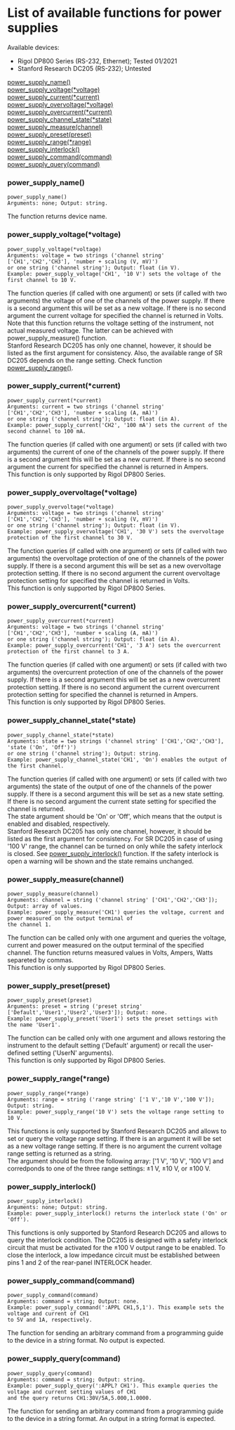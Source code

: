 # List of available functions for power supplies

Available devices:
- Rigol DP800 Series (RS-232, Ethernet); Tested 01/2021
- Stanford Research DC205 (RS-232); Untested

[power_supply_name()](#power_supply_name)<br/>
[power_supply_voltage(*voltage)](#power_supply_voltagevoltage)<br/>
[power_supply_current(*current)](#power_supply_currentcurrent)<br/>
[power_supply_overvoltage(*voltage)](#power_supply_overvoltagevoltage)<br/>
[power_supply_overcurrent(*current)](#power_supply_overcurrentcurrent)<br/>
[power_supply_channel_state(*state)](#power_supply_channel_statestate)<br/>
[power_supply_measure(channel)](#power_supply_measurechannel)<br/>
[power_supply_preset(preset)](#power_supply_presetpreset)<br/>
[power_supply_range(*range)](#power_supply_rangerange)<br/>
[power_supply_interlock()](#power_supply_interlock)<br/>
[power_supply_command(command)](#power_supply_commandcommand)<br/>
[power_supply_query(command)](#power_supply_querycommand)<br/>

### power_supply_name()
```python3
power_supply_name()
Arguments: none; Output: string.
```
The function returns device name.
### power_supply_voltage(*voltage)
```python3
power_supply_voltage(*voltage)
Arguments: voltage = two strings ('channel string' ['CH1','CH2','CH3'], 'number + scaling (V, mV)')
or one string ('channel string'); Output: float (in V).
Example: power_supply_voltage('CH1', '10 V') sets the voltage of the first channel to 10 V.
```
The function queries (if called with one argument) or sets (if called with two arguments) the voltage of one of the channels of the power supply. If there is a second argument this will be set as a new voltage. If there is no second argument the current voltage for specified the channel is returned in Volts.<br/>
Note that this function returns the voltage setting of the instrument, not actual measured voltage. The latter can be achieved with power_supply_measure() function.<br/>
Stanford Research DC205 has only one channel, however, it should be listed as the first argument for consistency. Also, the available range of SR DC205 depends on the range setting. Check function [power_supply_range()](#power_supply_rangerange).
### power_supply_current(*current)
```python3
power_supply_current(*current)
Arguments: current = two strings ('channel string' ['CH1','CH2','CH3'], 'number + scaling (A, mA)')
or one string ('channel string'); Output: float (in A).
Example: power_supply_current('CH2', '100 mA') sets the current of the second channel to 100 mA.
```
The function queries (if called with one argument) or sets (if called with two arguments) the current of one of the channels of the power supply. If there is a second argument this will be set as a new current. If there is no second argument the current for specified the channel is returned in Ampers.<br/>
This function is only supported by Rigol DP800 Series.
### power_supply_overvoltage(*voltage)
```python3
power_supply_overvoltage(*voltage)
Arguments: voltage = two strings ('channel string' ['CH1','CH2','CH3'], 'number + scaling (V, mV)')
or one string ('channel string'); Output: float (in V).
Example: power_supply_overvoltage('CH1', '30 V') sets the overvoltage protection of the first channel to 30 V.
```
The function queries (if called with one argument) or sets (if called with two arguments) the overvoltage protection of one of the channels of the power supply. If there is a second argument this will be set as a new overvoltage protection setting. If there is no second argument the current overvoltage protection setting for specified the channel is returned in Volts.<br/>
This function is only supported by Rigol DP800 Series.
### power_supply_overcurrent(*current)
```python3
power_supply_overcurrent(*current)
Arguments: voltage = two strings ('channel string' ['CH1','CH2','CH3'], 'number + scaling (A, mA)')
or one string ('channel string'); Output: float (in A).
Example: power_supply_overcurrent('CH1', '3 A') sets the overcurrent protection of the first channel to 3 A.
```
The function queries (if called with one argument) or sets (if called with two arguments) the overcurrent protection of one of the channels of the power supply. If there is a second argument this will be set as a new overcurrent protection setting. If there is no second argument the current overcurrent protection setting for specified the channel is returned in Ampers.<br/>
This function is only supported by Rigol DP800 Series.
### power_supply_channel_state(*state)
```python3
power_supply_channel_state(*state)
Arguments: state = two strings ('channel string' ['CH1','CH2','CH3'], 'state ('On', 'Off')')
or one string ('channel string'); Output: string.
Example: power_supply_channel_state('CH1', 'On') enables the output of the first channel.
```
The function queries (if called with one argument) or sets (if called with two arguments) the state of the output of one of the channels of the power supply. If there is a second argument this will be set as a new state setting. If there is no second argument the current state setting for specified the channel is returned.<br/>
The state argument should be 'On' or 'Off', which means that the output is enabled and disabled, respectively.<br/>
Stanford Research DC205 has only one channel, however, it should be listed as the first argument for consistency. For SR DC205 in case of using '100 V' range, the channel can be turned on only while the safety interlock is closed. See [power_supply_interlock()](#power_supply_interlock) function. If the safety interlock is open a warning will be shown and the state remains unchanged.
### power_supply_measure(channel)
```python3
power_supply_measure(channel)
Arguments: channel = string ('channel string' ['CH1','CH2','CH3']); Output: array of values.
Example: power_supply_measure('CH1') queries the voltage, current and power measured on the output terminal of
the channel 1.
```
The function can be called only with one argument and queries the voltage, current and power measured on the output terminal of the specified channel. The function returns measured values in Volts, Ampers, Watts separeted by commas.<br/>
This function is only supported by Rigol DP800 Series.
### power_supply_preset(preset)
```python3
power_supply_preset(preset)
Arguments: preset = string ('preset string' ['Default','User1','User2','User3']); Output: none.
Example: power_supply_preset('User1') sets the preset settings with the name 'User1'.
```
The function can be called only with one argument and allows restoring the instrument to the default setting ('Default' argument) or recall the user-defined setting ('UserN' arguments).<br/>
This function is only supported by Rigol DP800 Series.
### power_supply_range(*range)
```python3
power_supply_range(*range)
Arguments: range = string ('range string' ['1 V','10 V','100 V']); Output: string.
Example: power_supply_range('10 V') sets the voltage range setting to 10 V.
```
This functions is only supported by Stanford Research DC205 and allows to set or query the voltage range setting. If there is an argument it will be set as a new voltage range setting. If there is no argument the current voltage range setting is returned as a string.<br/> 
The argument should be from the following array: ['1 V', '10 V', '100 V'] and 
corredponds to one of the three range settings: ±1 V, ±10 V, or ±100 V.
### power_supply_interlock()
```python3
power_supply_interlock()
Arguments: none; Output: string.
Example: power_supply_interlock() returns the interlock state ('On' or 'Off').
```
This functions is only supported by Stanford Research DC205 and allows to query the interlock condition. The DC205 is designed with a safety interlock circuit that must be activated for the ±100 V output range to be enabled. To close the interlock, a low impedance circuit must be established between pins 1 and 2 of the rear-panel INTERLOCK header.
### power_supply_command(command)
```python3
power_supply_command(command)
Arguments: command = string; Output: none.
Example: power_supply_command(':APPL CH1,5,1'). This example sets the voltage and current of CH1
to 5V and 1A, respectively.
```
The function for sending an arbitrary command from a programming guide to the device in a string format. No output is expected.<br/>
### power_supply_query(command)
```python3
power_supply_query(command)
Arguments: command = string; Output: string.
Example: power_supply_query(':APPL? CH1'). This example queries the voltage and current setting values of CH1 
and the query returns CH1:30V/5A,5.000,1.0000.
```
The function for sending an arbitrary command from a programming guide to the device in a string format. An output in a string format is expected.<br/>
